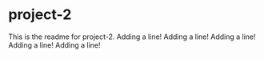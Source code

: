 # project-2

This is the readme for project-2.
Adding a line!
Adding a line!
Adding a line!
Adding a line!
Adding a line!
